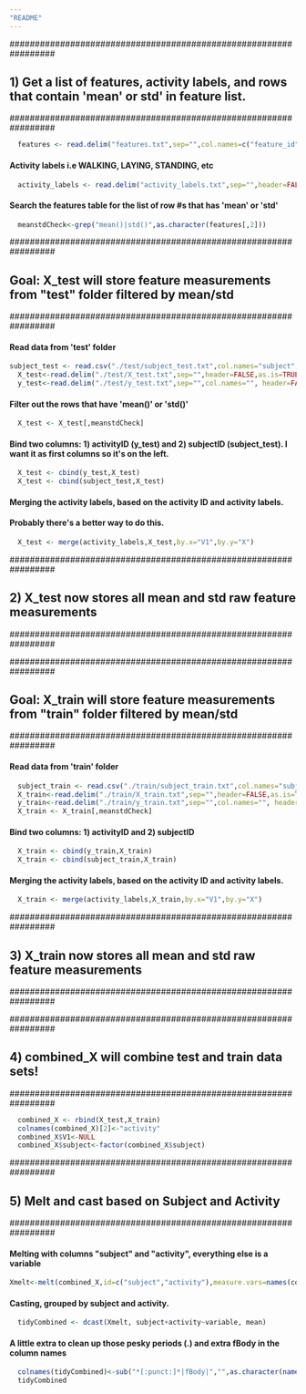 ```yaml
---
"README"
---
```


#################################################################
## 1) Get a list of features, activity labels, and rows that contain 'mean' or std' in feature list.
#################################################################
```r
  features <- read.delim("features.txt",sep="",col.names=c("feature_id","feature"),header=FALSE)
```
#### Activity labels i.e WALKING, LAYING, STANDING, etc
```r
  activity_labels <- read.delim("activity_labels.txt",sep="",header=FALSE)
```
#### Search the features table for the list of row #s that has 'mean' or 'std'
```r
  meanstdCheck<-grep("mean()|std()",as.character(features[,2]))
```
#################################################################
## Goal: X_test will store feature measurements from "test" folder filtered by mean/std
#################################################################

#### Read data from 'test' folder

```r
subject_test <- read.csv("./test/subject_test.txt",col.names="subject",header=FALSE)
  X_test<-read.delim("./test/X_test.txt",sep="",header=FALSE,as.is=TRUE,col.names=as.character(features[,2]))
  y_test<-read.delim("./test/y_test.txt",sep="",col.names="", header=FALSE)
```
#### Filter out the rows that have 'mean()' or 'std()' 
```r
  X_test <- X_test[,meanstdCheck]
```
#### Bind two columns: 1) activityID (y_test) and 2) subjectID (subject_test). I want it as first columns so it's on the left.
```r
  X_test <- cbind(y_test,X_test)
  X_test <- cbind(subject_test,X_test)
```
#### Merging the activity labels, based on the activity ID and activity labels.
#### Probably there's a better way to do this.
```r
  X_test <- merge(activity_labels,X_test,by.x="V1",by.y="X")
```
#################################################################
## 2) X_test now stores all mean and std raw feature measurements
#################################################################

#################################################################
## Goal: X_train will store feature measurements from "train" folder filtered by mean/std
#################################################################

#### Read data from 'train' folder
```r
  subject_train <- read.csv("./train/subject_train.txt",col.names="subject",header=FALSE)
  X_train<-read.delim("./train/X_train.txt",sep="",header=FALSE,as.is=TRUE,col.names=as.character(features[,2]))
  y_train<-read.delim("./train/y_train.txt",sep="",col.names="", header=FALSE)
  X_train <- X_train[,meanstdCheck]
```
#### Bind two columns: 1) activityID and 2) subjectID 
```r
  X_train <- cbind(y_train,X_train)
  X_train <- cbind(subject_train,X_train)
```

#### Merging the activity labels, based on the activity ID and activity labels.
```r
  X_train <- merge(activity_labels,X_train,by.x="V1",by.y="X")
```
#################################################################
## 3) X_train now stores all mean and std raw feature measurements
#################################################################


#################################################################
## 4) combined_X will combine test and train data sets!
#################################################################
```r
  combined_X <- rbind(X_test,X_train)
  colnames(combined_X)[2]<-"activity"
  combined_X$V1<-NULL
  combined_X$subject<-factor(combined_X$subject)
```
#################################################################
## 5) Melt and cast based on Subject and Activity
#################################################################

#### Melting with columns "subject" and "activity", everything else is a variable

```r
Xmelt<-melt(combined_X,id=c("subject","activity"),measure.vars=names(combined_X)[3:length(combined_X)])
```
#### Casting, grouped by subject and activity.
```r
  tidyCombined <- dcast(Xmelt, subject+activity~variable, mean)
```
#### A little extra to clean up those pesky periods (.) and extra fBody in the column names
```r
  colnames(tidyCombined)<-sub("*[:punct:]*|fBody|","",as.character(names(tidyCombined)))
  tidyCombined
```
